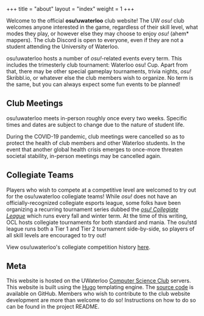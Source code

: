 +++
title = "about"
layout = "index"
weight = 1
+++

Welcome to the official **osu!uwaterloo** club website! The UW *osu!* club welcomes anyone interested in the game, regardless of their skill level, what modes they play, or however else they may choose to enjoy *osu!* (ahem* mappers). The club Discord is open to everyone, even if they are not a student attending the University of Waterloo.

osu!uwaterloo hosts a number of *osu!*-related events every term. This includes the trimesterly club tournament: Waterloo osu! Cup. Apart from that, there may be other special gameplay tournaments, trivia nights, *osu!* Skribbl.io, or whatever else the club members wish to organize. No term is the same, but you can always expect some fun events to be planned!

## Club Meetings

osu!uwaterloo meets in-person roughly once every two weeks. Specific times and dates are subject to change due to the nature of student life.

During the COVID-19 pandemic, club meetings were cancelled so as to protect the health of club members and other Waterloo students. In the event that another global health crisis emerges to once-more threaten societal stability, in-person meetings may be cancelled again.

## Collegiate Teams

Players who wish to compete at a competitive level are welcomed to try out for the osu!uwaterloo collegiate teams! While *osu!* does not have an officially-recognized collegiate esports league, some folks have been organizing a recurring tournament series dubbed the [*osu! Collegiate League*](https://discord.gg/V5XhAcj) which runs every fall and winter term. At the time of this writing, OCL hosts collegiate tournaments for both standard and mania. The osu!std league runs both a Tier 1 and Tier 2 tournament side-by-side, so players of all skill levels are encouraged to try out! 

View osu!uwaterloo's collegiate competition history [here](https://docs.google.com/spreadsheets/d/1q69xG9c-aGkmhsvWzccwe98Z07FusTLz40VBTi1NNZw/edit?usp=sharing).

## Meta

This website is hosted on the UWaterloo [Computer Science Club](https://csclub.uwaterloo.ca/) servers. This website is built using the [Hugo](https://gohugo.io/) templating engine. The [source code](https://github.com/) is available on GitHub. Members who wish to contribute to the club website development are more than welcome to do so! Instructions on how to do so can be found in the project README.
